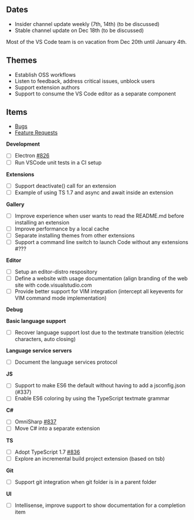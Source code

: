 ## Dates
- Insider channel update weekly (7th, 14th) (to be discussed)
- Stable channel update on Dec 18th (to be discussed)

Most of the VS Code team is on vacation from Dec 20th until January 4th.

## Themes
- Establish OSS workflows
- Listen to feedback, address critical issues, unblock users
- Support extension authors
- Support to consume the VS Code editor as a separate component

## Items
- [Bugs](https://github.com/Microsoft/vscode/issues?utf8=%E2%9C%93&q=is%3Aopen+is%3Aissue+label%3Abug+milestone%3A%22Dec+2015%22+-label%3Aupstream+)
- [Feature Requests](https://github.com/Microsoft/vscode/issues?utf8=%E2%9C%93&q=is%3Aopen+is%3Aissue+label%3Afeature%3Arequest+milestone%3A%22Dec+2015%22+-label%3Aupstream+)

**Development**
- [ ] Electron [#826](../issues/826)
- [ ] Run VSCode unit tests in a CI setup

**Extensions**
- [ ] Support deactivate() call for an extension
- [ ] Example of using TS 1.7 and async and await inside an extension

**Gallery**
- [ ] Improve experience when user wants to read the README.md before installing an extension
- [ ] Improve performance by a local cache
- [ ] Separate installing themes from other extensions
- [ ] Support a command line switch to launch Code without any extensions #???

**Editor**
- [ ] Setup an editor-distro respository
- [ ] Define a website with usage documentation (align branding of the web site with code.visualstudio.com
- [ ] Provide better support for VIM integration (intercept all keyevents for VIM command mode implementation)

**Debug**

**Basic language support**
- [ ] Recover language support lost due to the textmate transition (electric characters, auto closing)

**Language service servers**
- [ ] Document the language services protocol

**JS**
- [ ] Support to make ES6 the default without having to add a jsconfig.json (#337)
- [ ] Enable ES6 coloring by using the TypeScript textmate grammar

**C#**
- [ ] OmniSharp [#837](../issues/837)
- [ ] Move C# into a separate extension

**TS**
- [ ] Adopt TypeScript 1.7 [#836](../issues/836)
- [ ] Explore an incremental build project extension (based on tsb)

**Git**
- [ ] Support git integration when git folder is in a parent folder

**UI**
- [ ] Intellisense, improve support to show documentation for a  completion item